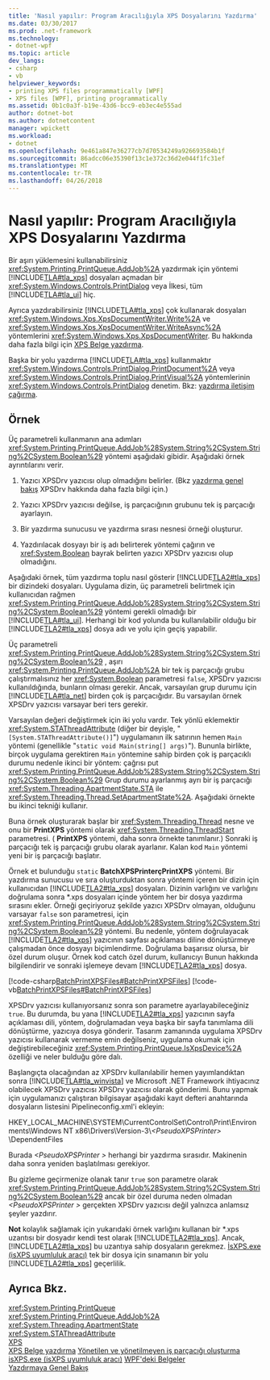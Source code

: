 ```yaml
---
title: 'Nasıl yapılır: Program Aracılığıyla XPS Dosyalarını Yazdırma'
ms.date: 03/30/2017
ms.prod: .net-framework
ms.technology:
- dotnet-wpf
ms.topic: article
dev_langs:
- csharp
- vb
helpviewer_keywords:
- printing XPS files programmatically [WPF]
- XPS files [WPF], printing programmatically
ms.assetid: 0b1c0a3f-b19e-43d6-bcc9-eb3ec4e555ad
author: dotnet-bot
ms.author: dotnetcontent
manager: wpickett
ms.workload:
- dotnet
ms.openlocfilehash: 9e461a847e36277cb7d70534249a926693584b1f
ms.sourcegitcommit: 86adcc06e35390f13c1e372c36d2e044f1fc31ef
ms.translationtype: MT
ms.contentlocale: tr-TR
ms.lasthandoff: 04/26/2018
---
```

# <a name="how-to-programmatically-print-xps-files"></a>Nasıl yapılır: Program Aracılığıyla XPS Dosyalarını Yazdırma
Bir aşırı yüklemesini kullanabilirsiniz <xref:System.Printing.PrintQueue.AddJob%2A> yazdırmak için yöntemi [!INCLUDE[TLA#tla_xps](../../../../includes/tlasharptla-xps-md.md)] dosyaları açmadan bir <xref:System.Windows.Controls.PrintDialog> veya İlkesi, tüm [!INCLUDE[TLA#tla_ui](../../../../includes/tlasharptla-ui-md.md)] hiç.  
  
 Ayrıca yazdırabilirsiniz [!INCLUDE[TLA#tla_xps](../../../../includes/tlasharptla-xps-md.md)] çok kullanarak dosyaları <xref:System.Windows.Xps.XpsDocumentWriter.Write%2A> ve <xref:System.Windows.Xps.XpsDocumentWriter.WriteAsync%2A> yöntemlerini <xref:System.Windows.Xps.XpsDocumentWriter>. Bu hakkında daha fazla bilgi için [XPS Belge yazdırma](https://msdn.microsoft.com/library/849555c8-0c4e-48c0-86bc-a5494c69b36c(v=vs.90)).  
  
 Başka bir yolu yazdırma [!INCLUDE[TLA#tla_xps](../../../../includes/tlasharptla-xps-md.md)] kullanmaktır <xref:System.Windows.Controls.PrintDialog.PrintDocument%2A> veya <xref:System.Windows.Controls.PrintDialog.PrintVisual%2A> yöntemlerinin <xref:System.Windows.Controls.PrintDialog> denetim. Bkz: [yazdırma iletişim çağırma](how-to-invoke-a-print-dialog.md).  
  
## <a name="example"></a>Örnek  
 Üç parametreli kullanmanın ana adımları <xref:System.Printing.PrintQueue.AddJob%28System.String%2CSystem.String%2CSystem.Boolean%29> yöntemi aşağıdaki gibidir. Aşağıdaki örnek ayrıntılarını verir.  
  
1.  Yazıcı XPSDrv yazıcısı olup olmadığını belirler. (Bkz [yazdırma genel bakış](printing-overview.md) XPSDrv hakkında daha fazla bilgi için.)  
  
2.  Yazıcı XPSDrv yazıcısı değilse, iş parçacığının grubunu tek iş parçacığı ayarlayın.  
  
3.  Bir yazdırma sunucusu ve yazdırma sırası nesnesi örneği oluşturur.  
  
4.  Yazdırılacak dosyayı bir iş adı belirterek yöntemi çağırın ve <xref:System.Boolean> bayrak belirten yazıcı XPSDrv yazıcısı olup olmadığını.  
  
 Aşağıdaki örnek, tüm yazdırma toplu nasıl gösterir [!INCLUDE[TLA2#tla_xps](../../../../includes/tla2sharptla-xps-md.md)] bir dizindeki dosyaları. Uygulama dizin, üç parametreli belirtmek için kullanıcıdan rağmen <xref:System.Printing.PrintQueue.AddJob%28System.String%2CSystem.String%2CSystem.Boolean%29> yöntemi gerekli olmadığı bir [!INCLUDE[TLA#tla_ui](../../../../includes/tlasharptla-ui-md.md)]. Herhangi bir kod yolunda bu kullanılabilir olduğu bir [!INCLUDE[TLA2#tla_xps](../../../../includes/tla2sharptla-xps-md.md)] dosya adı ve yolu için geçiş yapabilir.  
  
 Üç parametreli <xref:System.Printing.PrintQueue.AddJob%28System.String%2CSystem.String%2CSystem.Boolean%29> , aşırı <xref:System.Printing.PrintQueue.AddJob%2A> bir tek iş parçacığı grubu çalıştırmalısınız her <xref:System.Boolean> parametresi `false`, XPSDrv yazıcısı kullanıldığında, bunların olması gerekir. Ancak, varsayılan grup durumu için [!INCLUDE[TLA#tla_net](../../../../includes/tlasharptla-net-md.md)] birden çok iş parçacığıdır. Bu varsayılan örnek XPSDrv yazıcısı varsayar beri ters gerekir.  
  
 Varsayılan değeri değiştirmek için iki yolu vardır. Tek yönlü eklemektir <xref:System.STAThreadAttribute> (diğer bir deyişle, "`[System.STAThreadAttribute()]`") uygulamanın ilk satırının hemen `Main` yöntemi (genellikle "`static void Main(string[] args)`"). Bununla birlikte, birçok uygulama gerektiren `Main` yöntemine sahip birden çok iş parçacıklı durumu nedenle ikinci bir yöntem: çağrısı put <xref:System.Printing.PrintQueue.AddJob%28System.String%2CSystem.String%2CSystem.Boolean%29> Grup durumu ayarlanmış ayrı bir iş parçacığı <xref:System.Threading.ApartmentState.STA> ile <xref:System.Threading.Thread.SetApartmentState%2A>. Aşağıdaki örnekte bu ikinci tekniği kullanır.  
  
 Buna örnek oluşturarak başlar bir <xref:System.Threading.Thread> nesne ve onu bir **PrintXPS** yöntemi olarak <xref:System.Threading.ThreadStart> parametresi. ( **PrintXPS** yöntemi, daha sonra örnekte tanımlanır.) Sonraki iş parçacığı tek iş parçacığı grubu olarak ayarlanır. Kalan kod `Main` yöntemi yeni bir iş parçacığı başlatır.  
  
 Örnek et bulunduğu `static` **BatchXPSPrinterçPrintXPS** yöntemi. Bir yazdırma sunucusu ve sıra oluşturduktan sonra yöntemi içeren bir dizin için kullanıcıdan [!INCLUDE[TLA2#tla_xps](../../../../includes/tla2sharptla-xps-md.md)] dosyaları. Dizinin varlığını ve varlığını doğrulama sonra \*.xps dosyaları içinde yöntem her bir dosya yazdırma sırasını ekler. Örneği geçiriyoruz şekilde yazıcı XPSDrv olmayan, olduğunu varsayar `false` son parametresi, için <xref:System.Printing.PrintQueue.AddJob%28System.String%2CSystem.String%2CSystem.Boolean%29> yöntemi. Bu nedenle, yöntem doğrulayacak [!INCLUDE[TLA2#tla_xps](../../../../includes/tla2sharptla-xps-md.md)] yazıcının sayfası açıklaması diline dönüştürmeye çalışmadan önce dosyayı biçimlendirme. Doğrulama başarısız olursa, bir özel durum oluşur. Örnek kod catch özel durum, kullanıcıyı Bunun hakkında bilgilendirir ve sonraki işlemeye devam [!INCLUDE[TLA2#tla_xps](../../../../includes/tla2sharptla-xps-md.md)] dosya.  
  
 [!code-csharp[BatchPrintXPSFiles#BatchPrintXPSFiles](../../../../samples/snippets/csharp/VS_Snippets_Wpf/BatchPrintXPSFiles/CSharp/Program.cs#batchprintxpsfiles)]
 [!code-vb[BatchPrintXPSFiles#BatchPrintXPSFiles](../../../../samples/snippets/visualbasic/VS_Snippets_Wpf/BatchPrintXPSFiles/visualbasic/program.vb#batchprintxpsfiles)]  
  
 XPSDrv yazıcısı kullanıyorsanız sonra son parametre ayarlayabileceğiniz `true`. Bu durumda, bu yana [!INCLUDE[TLA2#tla_xps](../../../../includes/tla2sharptla-xps-md.md)] yazıcının sayfa açıklaması dili, yöntem, doğrulamadan veya başka bir sayfa tanımlama dili dönüştürme, yazıcıya dosya gönderir. Tasarım zamanında uygulama XPSDrv yazıcısı kullanarak vermeme emin değilseniz, uygulama okumak için değiştirebileceğiniz <xref:System.Printing.PrintQueue.IsXpsDevice%2A> özelliği ve neler bulduğu göre dalı.  
  
 Başlangıçta olacağından az XPSDrv kullanılabilir hemen yayımlandıktan sonra [!INCLUDE[TLA#tla_winvista](../../../../includes/tlasharptla-winvista-md.md)] ve Microsoft .NET Framework ihtiyacınız olabilecek XPSDrv yazıcısı XPSDrv yazıcısı olarak gönderimi. Bunu yapmak için uygulamanızı çalıştıran bilgisayar aşağıdaki kayıt defteri anahtarında dosyaların listesini Pipelineconfig.xml'i ekleyin:  
  
 HKEY_LOCAL_MACHINE\SYSTEM\CurrentControlSet\Control\Print\Environments\Windows NT x86\Drivers\Version-3\\*\<PseudoXPSPrinter>* \DependentFiles  
  
 Burada  *\<PseudoXPSPrinter >* herhangi bir yazdırma sırasıdır. Makinenin daha sonra yeniden başlatılması gerekiyor.  
  
 Bu gizleme geçirmenize olanak tanır `true` son parametre olarak <xref:System.Printing.PrintQueue.AddJob%28System.String%2CSystem.String%2CSystem.Boolean%29> ancak bir özel duruma neden olmadan  *\<PseudoXPSPrinter >* gerçekten XPSDrv yazıcısı değil yalnızca anlamsız şeyler yazdırır.  
  
 **Not** kolaylık sağlamak için yukarıdaki örnek varlığını kullanan bir \*.xps uzantısı bir dosyadır kendi test olarak [!INCLUDE[TLA2#tla_xps](../../../../includes/tla2sharptla-xps-md.md)]. Ancak, [!INCLUDE[TLA2#tla_xps](../../../../includes/tla2sharptla-xps-md.md)] bu uzantıya sahip dosyaların gerekmez. [İsXPS.exe (isXPS uyumluluk aracı)](https://msdn.microsoft.com/library/bfbb433f-7ab6-417a-90f0-71443d76bcb3(v=vs.100)) tek bir dosya için sınamanın bir yolu [!INCLUDE[TLA2#tla_xps](../../../../includes/tla2sharptla-xps-md.md)] geçerlilik.  
  
## <a name="see-also"></a>Ayrıca Bkz.  
 <xref:System.Printing.PrintQueue>  
 <xref:System.Printing.PrintQueue.AddJob%2A>  
 <xref:System.Threading.ApartmentState>  
 <xref:System.STAThreadAttribute>  
 [XPS](http://www.microsoft.com/xps)  
 [XPS Belge yazdırma](https://msdn.microsoft.com/library/849555c8-0c4e-48c0-86bc-a5494c69b36c(v=vs.90))  
 [Yönetilen ve yönetilmeyen iş parçacığı oluşturma](https://msdn.microsoft.com/library/db425c20-4b2f-4433-bf96-76071c7881e5(v=vs.100))  
 [isXPS.exe (isXPS uyumluluk aracı)](https://msdn.microsoft.com/library/bfbb433f-7ab6-417a-90f0-71443d76bcb3(v=vs.100))  
 [WPF'deki Belgeler](documents-in-wpf.md)  
 [Yazdırmaya Genel Bakış](printing-overview.md)

